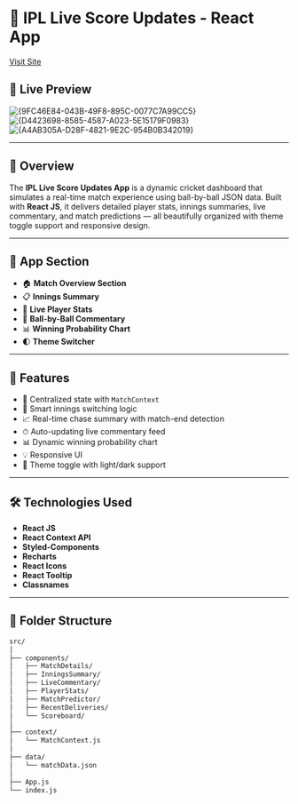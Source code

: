 # 🏏 IPL Live Score Updates - React App
[Visit Site](https://ash-2-code-12.github.io/IPL-Live-Dashboard)

## 🔴 Live Preview  
![{9FC46E84-043B-49F8-895C-0077C7A99CC5}](https://github.com/user-attachments/assets/2755a314-56e4-4114-a684-b61d6bcc9b9a)
![{D4423698-8585-4587-A023-5E15179F0983}](https://github.com/user-attachments/assets/7f7dcc30-eddb-451e-843f-38536a6587f9)
![{A4AB305A-D28F-4821-9E2C-954B0B342019}](https://github.com/user-attachments/assets/5552c9e5-d057-494e-b86a-1ea9c7b3c1cc)

---

## 📜 Overview

The **IPL Live Score Updates App** is a dynamic cricket dashboard that simulates a real-time match experience using ball-by-ball JSON data. Built with **React JS**, it delivers detailed player stats, innings summaries, live commentary, and match predictions — all beautifully organized with theme toggle support and responsive design.

---

## 🧭 App Section 

- 🏠 **Match Overview Section**
- 📋 **Innings Summary**
- 🏏 **Live Player Stats**
- 🔁 **Ball-by-Ball Commentary**
- 📊 **Winning Probability Chart**
- 🌓 **Theme Switcher**

---

## 🚀 Features

- 🧠 Centralized state with `MatchContext`
- 🔢 Smart innings switching logic
- 📈 Real-time chase summary with match-end detection
- ⏱ Auto-updating live commentary feed
- 📊 Dynamic winning probability chart
- 💡 Responsive UI
- 🎨 Theme toggle with light/dark support
  
---

## 🛠️ Technologies Used

- **React JS**
- **React Context API**
- **Styled-Components**
- **Recharts**
- **React Icons**
- **React Tooltip**
- **Classnames**

---

## 📂 Folder Structure

```bash
src/
│
├── components/
│   ├── MatchDetails/
│   ├── InningsSummary/
│   ├── LiveCommentary/
│   ├── PlayerStats/
│   ├── MatchPredictor/
│   ├── RecentDeliveries/
│   └── Scoreboard/
│
├── context/
│   └── MatchContext.js
│
├── data/
│   └── matchData.json
│
├── App.js
└── index.js
